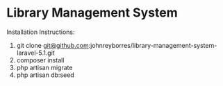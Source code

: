 # Library Management System

Installation Instructions:

1. git clone git@github.com:johnreyborres/library-management-system-laravel-5.1.git
2. composer install
3. php artisan migrate
4. php artisan db:seed



